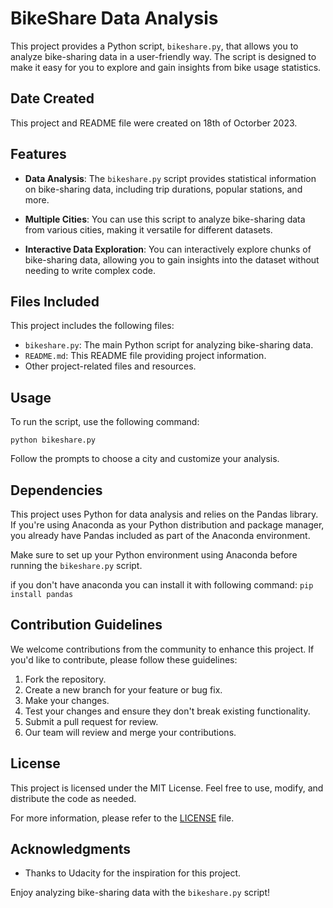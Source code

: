 # BikeShare Data Analysis

This project provides a Python script, `bikeshare.py`, that allows you to analyze bike-sharing data in a user-friendly way. The script is designed to make it easy for you to explore and gain insights from bike usage statistics.

## Date Created 
This project and README file were created on 18th of Octorber 2023.

## Features

- **Data Analysis**: The `bikeshare.py` script provides statistical information on bike-sharing data, including trip durations, popular stations, and more.

- **Multiple Cities**: You can use this script to analyze bike-sharing data from various cities, making it versatile for different datasets.

- **Interactive Data Exploration**: You can interactively explore chunks of bike-sharing data, allowing you to gain insights into the dataset without needing to write complex code.

## Files Included

This project includes the following files:

- `bikeshare.py`: The main Python script for analyzing bike-sharing data.
- `README.md`: This README file providing project information.
- Other project-related files and resources.
  
## Usage

To run the script, use the following command:

```python bikeshare.py```

Follow the prompts to choose a city and customize your analysis.

## Dependencies

This project uses Python for data analysis and relies on the Pandas library. If you're using Anaconda as your Python distribution and package manager, you already have Pandas included as part of the Anaconda environment.

Make sure to set up your Python environment using Anaconda before running the `bikeshare.py` script.

if you don't have anaconda you can install it with following command:
```pip install pandas```

## Contribution Guidelines

We welcome contributions from the community to enhance this project. If you'd like to contribute, please follow these guidelines:

1. Fork the repository.
2. Create a new branch for your feature or bug fix.
3. Make your changes.
4. Test your changes and ensure they don't break existing functionality.
5. Submit a pull request for review.
6. Our team will review and merge your contributions.

## License

This project is licensed under the MIT License. Feel free to use, modify, and distribute the code as needed.

For more information, please refer to the [LICENSE](LICENSE) file.

## Acknowledgments

- Thanks to Udacity for the inspiration for this project.

Enjoy analyzing bike-sharing data with the `bikeshare.py` script!

